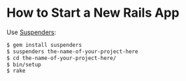 # How to Start a New Rails App

Use [Suspenders][suspenders]:

```sh
$ gem install suspenders
$ suspenders the-name-of-your-project-here
$ cd the-name-of-your-project-here/
$ bin/setup
$ rake
```

[suspenders]: https://github.com/thoughtbot/suspenders